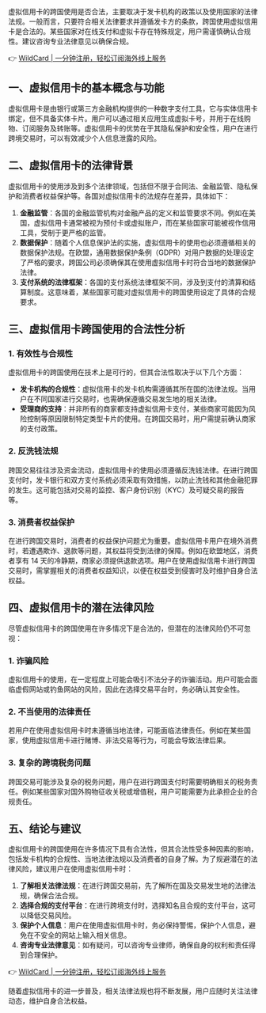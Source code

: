 虚拟信用卡的跨国使用是否合法，主要取决于发卡机构的政策以及使用国家的法律法规。一般而言，只要符合相关法律要求并遵循发卡方的条款，跨国使用虚拟信用卡是合法的。某些国家对在线支付和虚拟卡存在特殊规定，用户需谨慎确认合规性。建议咨询专业法律意见以确保合规。

👉 [WildCard | 一分钟注册，轻松订阅海外线上服务](https://bit.ly/bewildcard)

## 一、虚拟信用卡的基本概念与功能

虚拟信用卡是由银行或第三方金融机构提供的一种数字支付工具，它与实体信用卡绑定，但不具备实体卡片。用户可以通过相关应用生成虚拟卡号，并用于在线购物、订阅服务及转账等。虚拟信用卡的优势在于其隐私保护和安全性，用户在进行跨境交易时，可以有效减少个人信息泄露的风险。

## 二、虚拟信用卡的法律背景

虚拟信用卡的使用涉及到多个法律领域，包括但不限于合同法、金融监管、隐私保护和消费者权益保护等。各国对虚拟信用卡的法规存在差异，具体如下：

1. **金融监管**：各国的金融监管机构对金融产品的定义和监管要求不同。例如在美国，虚拟信用卡通常被视为预付卡或虚拟账户，而在某些国家可能被视作信用工具，受制于更严格的监管。
2. **数据保护**：随着个人信息保护法的实施，虚拟信用卡的使用也必须遵循相关的数据保护法规。在欧盟，通用数据保护条例（GDPR）对用户数据的处理设定了严格的要求，跨国公司必须确保其在使用虚拟信用卡时符合当地的数据保护法律。
3. **支付系统的法律框架**：各国的支付系统法律框架不同，涉及到支付的清算和结算制度。这意味着，某些国家可能对虚拟信用卡的跨国使用设定了具体的合规要求。

## 三、虚拟信用卡跨国使用的合法性分析

### 1. 有效性与合规性

虚拟信用卡的跨国使用在技术上是可行的，但其合法性取决于以下几个方面：

- **发卡机构的合规性**：虚拟信用卡的发卡机构需遵循其所在国的法律法规。当用户在不同国家进行交易时，也需确保遵循交易发生地的相关法律。
- **受理商的支持**：并非所有的商家都支持虚拟信用卡支付，某些商家可能因为风险控制等原因限制特定类型卡片的使用。在跨国交易时，用户需提前确认商家的支付政策。

### 2. 反洗钱法规

跨国交易往往涉及资金流动，虚拟信用卡的使用必须遵循反洗钱法律。在进行跨国支付时，发卡银行和双方支付系统必须采取有效措施，以防止洗钱和其他金融犯罪的发生。这可能包括对交易的监控、客户身份识别（KYC）及可疑交易的报告等。

### 3. 消费者权益保护

在进行跨国交易时，消费者的权益保护问题尤为重要。虚拟信用卡用户在境外消费时，若遭遇欺诈、退款等问题，其权益将受到法律的保障。例如在欧盟地区，消费者享有 14 天的冷静期，商家必须提供退款选项。用户在使用虚拟信用卡进行跨国交易时，需掌握相关的消费者权益知识，以便在权益受到侵害时及时维护自身合法权益。

## 四、虚拟信用卡的潜在法律风险

尽管虚拟信用卡的跨国使用在许多情况下是合法的，但潜在的法律风险仍不可忽视：

### 1. 诈骗风险

虚拟信用卡的使用，在一定程度上可能会吸引不法分子的诈骗活动。用户可能会面临虚假网站或钓鱼网站的风险，因此在选择交易平台时，务必确认其安全性。

### 2. 不当使用的法律责任

若用户在使用虚拟信用卡时未遵循当地法律，可能面临法律责任。例如在某些国家，使用虚拟信用卡进行赌博、非法交易等行为，可能会导致法律后果。

### 3. 复杂的跨境税务问题

跨国交易可能涉及复杂的税务问题，用户在进行跨国支付时需要明确相关的税务责任。例如某些国家对国外购物征收关税或增值税，用户可能需要为此承担企业的合规责任。

## 五、结论与建议

虚拟信用卡的跨国使用在许多情况下具有合法性，但其合法性受多种因素的影响，包括发卡机构的合规性、当地法律法规以及消费者的自身了解。为了规避潜在的法律风险，建议用户在使用虚拟信用卡时：

1. **了解相关法律法规**：在进行跨国交易前，先了解所在国及交易发生地的法律法规，确保合法合规。
2. **选择合规的支付平台**：在进行跨境支付时，选择知名且合规的支付平台，这可以降低交易风险。
3. **保护个人信息**：用户在使用虚拟信用卡时，务必保持警惕，保护个人信息，避免在不安全的网站上输入相关信息。
4. **咨询专业法律意见**：如有疑问，可以咨询专业律师，确保自身的权利和责任得到合理保护。

👉 [WildCard | 一分钟注册，轻松订阅海外线上服务](https://bit.ly/bewildcard)

随着虚拟信用卡的进一步普及，相关法律法规也将不断发展，用户应随时关注法律动态，维护自身合法权益。